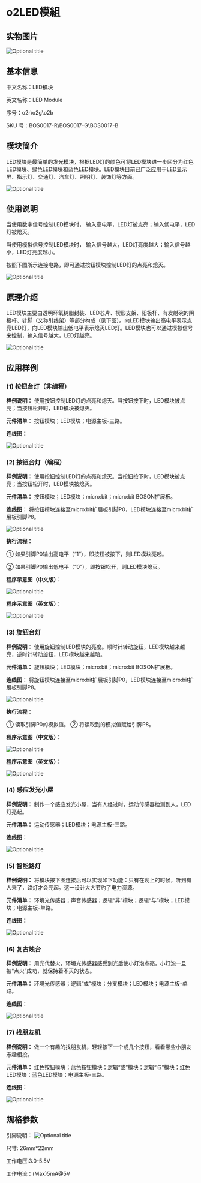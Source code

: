 # o2LED模組

## 实物图片

![Optional title](.gitbook/assets/bosonled-mo-kuai-shi-wu-tu.png)

## 基本信息

中文名称：LED模块

英文名称：LED Module

序号：o2r\o2g\o2b

SKU 号：BOS0017-R\BOS0017-G\BOS0017-B

## 模块简介

LED模块是最简单的发光模块，根据LED灯的颜色可将LED模块进一步区分为红色LED模块、绿色LED模块和蓝色LED模块。LED模块目前已广泛应用于LED显示屏、指示灯、交通灯、汽车灯、照明灯、装饰灯等方面。

![Optional title](.gitbook/assets/bosonled-mo-kuai-shi-li.png)

## 使用说明

当使用数字信号控制LED模块时， 输入高电平，LED灯被点亮；输入低电平，LED灯被熄灭。

当使用模拟信号控制LED模块时， 输入信号越大，LED灯亮度越大；输入信号越小，LED灯亮度越小。

按照下图所示连接电路，即可通过按钮模块控制LED灯的点亮和熄灭。

![Optional title](.gitbook/assets/bosonled-mo-kuai-shi-yong-shuo-ming.png)

## 原理介绍

LED模块主要由透明环氧树脂封装、LED芯片、楔形支架、阳极杆、有发射碗的阴极杆、针脚（又称引线架）等部分构成（见下图）。向LED模块输出高电平表示点亮LED灯，向LED模块输出低电平表示熄灭LED灯。LED模块也可以通过模拟信号来控制，输入信号越大，LED灯越亮。

![Optional title](.gitbook/assets/bosonled-mo-kuai-yuan-li-jie-shao.jpg)

## 应用样例

### **\(1\) 按钮台灯（非编程）**

**样例说明：** 使用按钮控制LED灯的点亮和熄灭。当按钮按下时，LED模块被点亮；当按钮松开时，LED模块被熄灭。

**元件清单：** 按钮模块；LED模块；电源主板-三路。

**连线图：**

![Optional title](.gitbook/assets/bosonled-mo-kuai-an-niu-tai-deng-1-lian-xian-tu.png)

### **\(2\) 按钮台灯（编程）**

**样例说明：** 使用按钮控制LED灯的点亮和熄灭。当按钮按下时，LED模块被点亮；当按钮松开时，LED模块被熄灭。

**元件清单：** 按钮模块；LED模块；micro:bit；micro:bit BOSON扩展板。

**连线图：** 将按钮模块连接至micro:bit扩展板引脚P0，LED模块连接至micro:bit扩展板引脚P8。

![Optional title](.gitbook/assets/bosonled-mo-kuai-an-niu-tai-deng-2-lian-xian-tu.png)

**执行流程：**

① 如果引脚P0输出高电平（“1”），即按钮被按下，则LED模块亮起。

② 如果引脚P0输出低电平（“0”），即按钮松开，则LED模块熄灭。

**程序示意图（中文版）：**

![Optional title](.gitbook/assets/bosonled-mo-kuai-an-niu-tai-deng-2-cheng-xu-shi-yi-tu-zhong-wen-ban.png)

**程序示意图（英文版）：**

![Optional title](.gitbook/assets/bosonled-mo-kuai-an-niu-tai-deng-2-cheng-xu-shi-yi-tu-ying-wen-ban.png)

### **\(3\) 旋钮台灯**

**样例说明：** 使用旋钮控制LED模块的亮度。顺时针转动旋钮，LED模块越来越亮，逆时针转动旋钮，LED模块越来越暗。

**元件清单：** 旋钮模块；LED模块；micro:bit；micro:bit BOSON扩展板。

**连线图：** 将旋钮模块连接至micro:bit扩展板引脚P0，LED模块连接至micro:bit扩展板引脚P8。

![Optional title](.gitbook/assets/bosonled-mo-kuai-xuan-niu-tai-deng-lian-xian-tu.png)

**执行流程：**

① 读取引脚P0的模拟值。 ② 将读取到的模拟值赋给引脚P8。

**程序示意图（中文版）：**

![Optional title](.gitbook/assets/bosonled-mo-kuai-xuan-niu-tai-deng-cheng-xu-shi-yi-tu-zhong-wen-ban.png)

**程序示意图（英文版）：**

![Optional title](.gitbook/assets/bosonled-mo-kuai-xuan-niu-tai-deng-cheng-xu-shi-yi-tu-ying-wen-ban.png)

### **\(4\) 感应发光小屋**

**样例说明：** 制作一个感应发光小屋，当有人经过时，运动传感器检测到人，LED灯亮起。

**元件清单：** 运动传感器；LED模块；电源主板-三路。

**连线图：**

![Optional title](.gitbook/assets/bosonled-mo-kuai-gan-ying-fa-guang-xiao-wu-lian-xian-tu.png)

### **\(5\) 智能路灯**

**样例说明：** 将模块按下图连接后可以实现如下功能：只有在晚上的时候，听到有人来了，路灯才会亮起。这一设计大大节约了电力资源。

**元件清单：** 环境光传感器；声音传感器；逻辑“非”模块；逻辑“与”模块；LED模块；电源主板-单路。

**连线图：**

![Optional title](.gitbook/assets/bosonled-mo-kuai-zhi-neng-lu-deng-lian-xian-tu.png)

### **\(6\) 复古烛台**

**样例说明：** 用光代替火，环境光传感器感受到光后使小灯泡点亮，小灯泡一旦被“点火”成功，就保持着不灭的状态。

**元件清单：** 环境光传感器；逻辑“或”模块；分支模块；LED模块；电源主板-单路。

**连线图：**

![Optional title](.gitbook/assets/bosonled-mo-kuai-fu-gu-zhu-tai-lian-xian-tu.png)

### **\(7\) 找朋友机**

**样例说明：** 做一个有趣的找朋友机，轻轻按下一个或几个按钮，看看哪些小朋友志趣相投。

**元件清单：** 红色按钮模块；蓝色按钮模块；逻辑“或”模块；逻辑“与”模块；红色LED模块；蓝色LED模块；电源主板-三路。

**连线图：**

![Optional title](.gitbook/assets/bosonled-mo-kuai-zhao-peng-you-ji-lian-xian-tu.png)

## 规格参数

引脚说明： ![Optional title](.gitbook/assets/bosonled-mo-kuai-yin-jiao-shuo-ming.png)

尺寸: 26mm\*22mm

工作电压:3.0-5.5V

工作电流：\(Max\)5mA@5V

